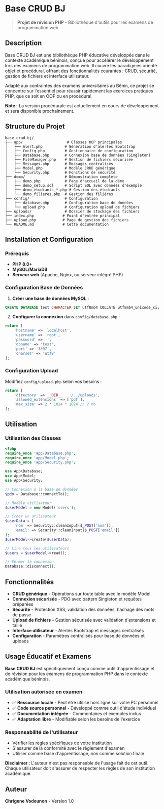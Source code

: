 # Base CRUD BJ

> **Projet de révision PHP** - Bibliothèque d'outils pour les examens de programmation web

## Description

Base CRUD BJ est une bibliothèque PHP éducative développée dans le contexte académique béninois, conçue pour accélérer le développement lors des examens de programmation web. Il couvre les paradigmes orienté objet et procédural, offrant des fonctionnalités courantes : CRUD, sécurité, gestion de fichiers et interface utilisateur.

Adapté aux contraintes des examens universitaires au Bénin, ce projet se concentre sur l'essentiel pour réussir rapidement les exercices pratiques PHP, que ce soit en OOP ou en procédural.

**Note :** La version procédurale est actuellement en cours de développement et sera disponible prochainement.

## Structure du Projet

```
base-crud-bj/
├── app/                    # Classes OOP principales
│   ├── Alert.php          # Génération d'alertes Bootstrap
│   ├── Config.php         # Gestionnaire de configuration
│   ├── Database.php       # Connexion base de données (Singleton)
│   ├── FileManager.php    # Gestion de fichiers sécurisée
│   ├── Messages.php       # Messages centralisés
│   ├── Model.php          # Modèle CRUD générique
│   └── Security.php       # Fonctions de sécurité
├── demo/                  # Démonstration complète
│   ├── demo.php           # Page d'accueil de la démo
│   ├── demo_setup.sql     # Script SQL avec données d'exemple
│   ├── demo_etudiants_*.php # Gestion des étudiants
│   └── demo_filieres.php  # Gestion des filières
├── config/                # Configuration
│   ├── database.php       # Configuration base de données
│   └── upload.php         # Configuration upload de fichiers
├── uploads/               # Dossier de stockage des fichiers
├── index.php             # Point d'entrée principal
├── upload.php            # Page de gestion des fichiers
└── README.md             # Cette documentation
```

## Installation et Configuration

### Prérequis
- **PHP 8.0+**
- **MySQL/MariaDB** 
- **Serveur web** (Apache, Nginx, ou serveur intégré PHP)

### Configuration Base de Données

1. **Créer une base de données MySQL** :
```sql
CREATE DATABASE test CHARACTER SET utf8mb4 COLLATE utf8mb4_unicode_ci;
```

2. **Configurer la connexion** dans `config/database.php` :
```php
return [
    'hostname' => 'localhost',
    'username' => 'root',
    'password' => '',
    'dbname' => 'test',
    'port' => '3307',
    'charset' => 'utf8'
];
```

### Configuration Upload

Modifiez `config/upload.php` selon vos besoins :
```php
return [
    'directory' => __DIR__ . '/../uploads',
    'allowed_extensions' => ['pdf'],
    'max_size' => 2 * 1024 * 1024 // 2 Mo
];
```

## Utilisation

### Utilisation des Classes

```php
<?php
require_once 'app/Database.php';
require_once 'app/Model.php';
require_once 'app/Security.php';

use App\Database;
use App\Model;
use App\Security;

// Connexion à la base de données
$pdo = Database::connectTo();

// Modèle utilisateur
$userModel = new Model('users');

// Créer un utilisateur
$userData = [
    'nom' => Security::cleanInput($_POST['nom']),
    'email' => Security::cleanInput($_POST['email'])
];
$userModel->create($userData);

// Lire tous les utilisateurs
$users = $userModel->read();

// Fermer la connexion
Database::disconnect();
```

## Fonctionnalités

- **CRUD générique** - Opérations sur toute table avec le modèle Model
- **Connexion sécurisée** - PDO avec pattern Singleton et requêtes préparées
- **Sécurité** - Protection XSS, validation des données, hachage des mots de passe
- **Upload de fichiers** - Gestion sécurisée avec validation d'extensions et taille
- **Interface utilisateur** - Alertes Bootstrap et messages centralisés
- **Configuration** - Paramètres centralisés pour base de données et uploads

## Usage Éducatif et Examens

**Base CRUD BJ** est spécifiquement conçu comme outil d'apprentissage et de révision pour les examens de programmation PHP dans le contexte académique béninois.

### Utilisation autorisée en examen
- ✅ **Ressource locale** - Peut être utilisé hors ligne sur votre PC personnel
- ✅ **Code source personnel** - Développé comme outil d'étude individuel
- ✅ **Documentation intégrée** - Commentaires et exemples inclus
- ✅ **Adaptation libre** - Modifiable selon les besoins de l'exercice

### Responsabilité de l'utilisateur
- Vérifier les règles spécifiques de votre institution
- S'assurer de la conformité avec le règlement d'examen
- Utiliser comme base d'apprentissage, non comme solution finale

**Disclaimer :** L'auteur n'est pas responsable de l'usage fait de cet outil. Chaque utilisateur doit s'assurer de respecter les règles de son institution académique.

## Auteur

**Chrigene Vodounon** - Version 1.0
